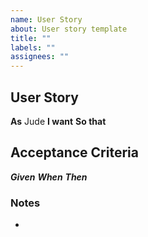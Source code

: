 ```yaml
---
name: User Story
about: User story template
title: ""
labels: ""
assignees: ""
---
```


## User Story

**As** Jude
**I want**
**So that**

## Acceptance Criteria

**_Given_**
**_When_**
**_Then_**

### Notes

-
